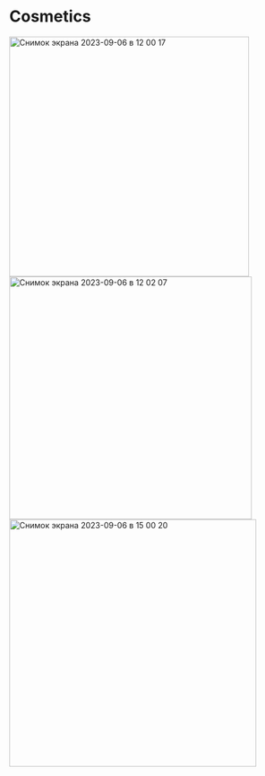 # Cosmetics
<img width="428" alt="Снимок экрана 2023-09-06 в 12 00 17" src="https://github.com/Dmitry-Krylov/Cosmetics/assets/93715663/48813361-c56c-4f4a-946d-d0c20a70cbc9">
<img width="433" alt="Снимок экрана 2023-09-06 в 12 02 07" src="https://github.com/Dmitry-Krylov/Cosmetics/assets/93715663/be354075-aea9-4883-909e-ca361ef2b93f">
<img width="441" alt="Снимок экрана 2023-09-06 в 15 00 20" src="https://github.com/Dmitry-Krylov/Cosmetics/assets/93715663/3edafed3-1884-409e-8714-df4c7098536d">
